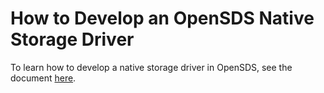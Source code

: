 # How to Develop an OpenSDS Native Storage Driver

To learn how to develop a native storage driver in OpenSDS, see the document [here](https://github.com/sodafoundation/api/wiki/Develop-new-storage-driver-for-OpenSDS).
